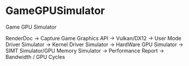 # GameGPUSimulator

Game GPU Simulator

RenderDoc -> Capture Game Graphics API -> Vulkan/DX12 -> User Mode Driver Simulator -> Kernel Driver Simulator -> HardWare GPU Simulator -> SIMT Simulator/GPU Memory Simulator -> Performance Report -> Bandwidth / GPU Cycles
